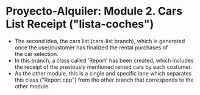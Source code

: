 # Proyecto-Alquiler: Module 2. Cars List Receipt ("lista-coches")
- The second idea, the cars list (cars-list branch), which is generated once the user/customer has finalized the rental purchases of the car selection. 
- In this branch, a class called 'Report' has been created, which includes the receipt of the previously mentioned rented cars by each costumer.
- As the other module, this is a single and specific lane which separates this class ("Report.cpp") from the other branch that corresponds to the other module.
